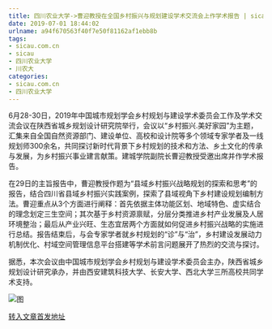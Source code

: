 ```yaml
---
title: 四川农业大学->曹迎教授在全国乡村振兴与规划建设学术交流会上作学术报告 | sicau.com.cn
date: 2019-07-01 18:44:02
urlname: a94f670563f40f7e50f81162af1ebb8b
tags: 
- sicau.com.cn
- sicau
- 四川农业大学
- 川农大
categories:
- sicau.com.cn
- 四川农业大学
---
```



6月28-30日，2019年中国城市规划学会乡村规划与建设学术委员会工作及学术交流会议在陕西省城乡规划设计研究院举行，会议以“乡村振兴.美好家园”为主题，汇集来自全国自然资源部门、建设单位、高校和设计院等多个领域专家学者及一线规划师300余名，共同探讨新时代背景下乡村规划的技术和方法、乡土文化的传承与发展，为乡村振兴事业建言献策。建城学院副院长曹迎教授受邀出席并作学术报告。

在29日的主旨报告中，曹迎教授作题为“县域乡村振兴战略规划的探索和思考”的报告，结合四川省县域乡村振兴实践案例，探索了县域视角下乡村建设规划编制方法。曹迎重点从3个方面进行阐释：首先依据主体功能区划、地域特色、虚实结合的理念划定三生空间；其次基于乡村资源禀赋，分层分类推进乡村产业发展及人居环境整治；最后从产业兴旺、生态宜居两个方面就如何促进乡村振兴战略的实施进行总结。报告结束后，与会专家学者就乡村规划的“诊”与“治”，乡村建设发展动力机制优化、村域空间管理信息平台搭建等学术前言问题展开了热烈的交流与探讨。

据悉，本次会议由中国城市规划学会乡村规划与建设学术委员会主办，陕西省城乡规划设计研究承办，并由西安建筑科技大学、长安大学、西北大学三所高校共同学术支持。



![图](https://news.sicau.edu.cn/__local/C/B8/31/0999EDB90B36FAAFC8BD852CABF_BB2F164E_7B8D.jpg)

[转入文章首发地址](https://news.sicau.edu.cn/info/1078/52381.htm)